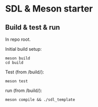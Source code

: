 SDL & Meson starter
===================

Build & test & run
-------------------
In repo root.

Initial build setup:

    meson build
    cd build
    
Test (from /build/):

    meson test


run (from /build/):
    
    meson compile && ./sdl_template

